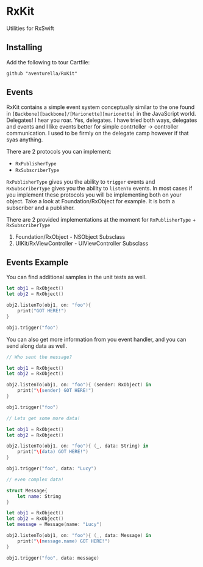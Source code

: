 # RxKit
Utilities for RxSwift

## Installing
Add the following to tour Cartfile:

```
github "aventurella/RxKit"
```

## Events

RxKit contains a simple event system conceptually similar to the one found
in `[Backbone][backbone]/[Marionette][marionette]` in the JavaScript world.
Delegates! I hear you roar. Yes, delegates. I have tried both ways, delegates and events and
I like events better for simple contrtoller -> controller communication.
I used to be firmly on the delegate camp however if that syas anything.

There are 2 protocols you can implement:
- `RxPublisherType`
- `RxSubscriberType`

`RxPublisherType` gives you the ability to `trigger` events and
`RxSubscriberType` gives you the ability to `listenTo` events. In most
cases if you implement these protocols you will be implementing both
on your object. Take a look at Foundation/RxObject for example. It is
both a subscriber and a publisher.

There are 2 provided implementations at the moment for
`RxPublisherType` + `RxSubscriberType`

1) Foundation/RxObject - NSObject Subsclass
2) UIKit/RxViewController - UIViewController Subsclass

## Events Example

You can find additional samples in the unit tests as well.

```swift
let obj1 = RxObject()
let obj2 = RxObject()

obj2.listenTo(obj1, on: "foo"){
    print("GOT HERE!")
}

obj1.trigger("foo")
```

You can also get more information from you event handler, and you can
send along data as well.


```swift
// Who sent the message?

let obj1 = RxObject()
let obj2 = RxObject()

obj2.listenTo(obj1, on: "foo"){ (sender: RxObject) in
    print("\(sender) GOT HERE!")
}

obj1.trigger("foo")
```

```swift
// Lets get some more data!

let obj1 = RxObject()
let obj2 = RxObject()

obj2.listenTo(obj1, on: "foo"){ (_, data: String) in
    print("\(data) GOT HERE!")
}

obj1.trigger("foo", data: "Lucy")
```

```swift
// even complex data!

struct Message{
    let name: String
}

let obj1 = RxObject()
let obj2 = RxObject()
let message = Message(name: "Lucy")

obj2.listenTo(obj1, on: "foo"){ (_, data: Message) in
    print("\(message.name) GOT HERE!")
}

obj1.trigger("foo", data: message)
```

[backbone]: http://backbonejs.org/  "Backbone"
[marionette]: http://marionettejs.com/  "Marionette"
